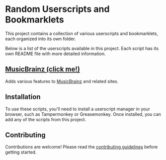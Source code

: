 # Random Userscripts and Bookmarklets

This project contains a collection of various userscripts and bookmarklets, each organized into its own folder.

Below is a list of the userscripts available in this project. Each script has its own README file with more detailed information.

## [MusicBrainz (click me!)](./musicbrainz/README.md)

Adds various features to [MusicBrainz](https://musicbrainz.org/) and related sites.

## Installation

To use these scripts, you'll need to install a userscript manager in your browser, such as Tampermonkey or Greasemonkey. Once installed, you can add any of the scripts from this project.

## Contributing

Contributions are welcome! Please read the [contributing guidelines](./CONTRIBUTING.md) before getting started.
